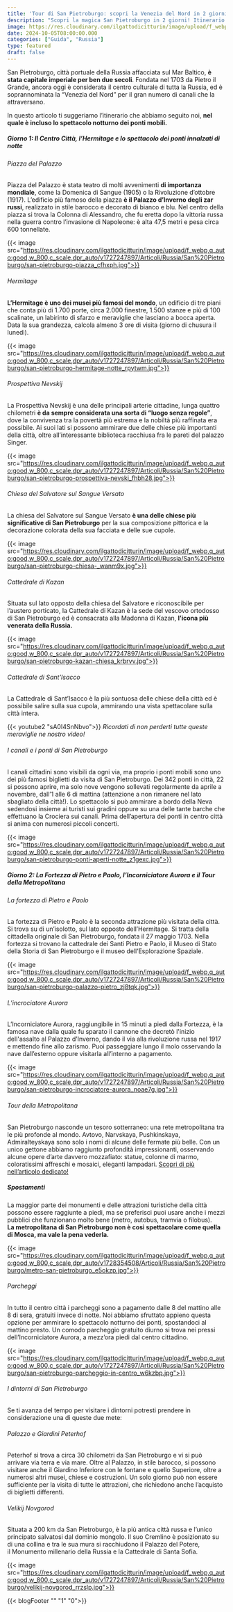 ```yaml
---
title: 'Tour di San Pietroburgo: scopri la Venezia del Nord in 2 giorni'
description: "Scopri la magica San Pietroburgo in 2 giorni! Itinerario completo per visitare l'Hermitage, i ponti mobili, la Fortezza di Pietro e Paolo e molto altro, immergendoti nella storia e nella cultura russa."
image: https://res.cloudinary.com/ilgattodicitturin/image/upload/f_webp,q_auto:good,w_800,c_scale,dpr_auto/v1728354508/Articoli/Russia/San%20Pietroburgo/san-pietroburgo-canali_u6m83k.jpg
date: 2024-10-05T08:00:00.000
categories: ["Guida", "Russia"]
type: featured
draft: false
---
```


San Pietroburgo, città portuale della Russia affacciata sul Mar Baltico, **è stata capitale imperiale per ben due secoli**. Fondata nel 1703 da Pietro il Grande, ancora oggi è considerata il centro culturale di tutta la Russia, ed è soprannominata la “Venezia del Nord” per il gran numero di canali che la attraversano. 

In questo articolo ti suggeriamo l’itinerario che abbiamo seguito noi, **nel quale è incluso lo spettacolo notturno dei ponti mobili.**

##### Giorno 1: Il Centro Città, l’Hermitage e lo spettacolo dei ponti innalzati di notte

###### Piazza del Palazzo 
Piazza del Palazzo è stata teatro di molti avvenimenti **di importanza mondiale**, come la Domenica di Sangue (1905) o la Rivoluzione d’ottobre (1917). L’edificio più famoso della piazza **è il Palazzo d’Inverno degli zar russi**, realizzato in stile barocco e decorato di bianco e blu. Nel centro della piazza si trova la Colonna di Alessandro, che fu eretta dopo la vittoria russa nella guerra contro l’invasione di Napoleone: è alta 47,5 metri e pesa circa 600 tonnellate.

{{< image src="https://res.cloudinary.com/ilgattodicitturin/image/upload/f_webp,q_auto:good,w_800,c_scale,dpr_auto/v1727247897/Articoli/Russia/San%20Pietroburgo/san-pietroburgo-piazza_cfhxph.jpg">}}

###### Hermitage
**L’Hermitage è uno dei musei più famosi del mondo**, un edificio di tre piani che conta più di 1.700 porte, circa 2.000 finestre, 1.500 stanze e più di 100 scalinate, un labirinto di sfarzo e meraviglie che lasciano a bocca aperta. Data la sua grandezza, calcola almeno 3 ore di visita (giorno di chusura il lunedì).

{{< image src="https://res.cloudinary.com/ilgattodicitturin/image/upload/f_webp,q_auto:good,w_800,c_scale,dpr_auto/v1727247897/Articoli/Russia/San%20Pietroburgo/san-pietroburgo-hermitage-notte_rpytwm.jpg">}}

###### Prospettiva Nevskij
La Prospettiva Nevskij è una delle principali arterie cittadine, lunga quattro chilometri **è da sempre considerata una sorta di “luogo senza regole”**, dove la convivenza tra la povertà più estrema e la nobiltà più raffinata era possibile. Ai suoi lati si possono ammirare due delle chiese più importanti della città, oltre all’interessante biblioteca racchiusa fra le pareti del palazzo Singer. 

{{< image src="https://res.cloudinary.com/ilgattodicitturin/image/upload/f_webp,q_auto:good,w_800,c_scale,dpr_auto/v1727247897/Articoli/Russia/San%20Pietroburgo/san-pietroburgo-prospettiva-nevski_fhbh28.jpg">}}

###### Chiesa del Salvatore sul Sangue Versato
La chiesa del Salvatore sul Sangue Versato **è una delle chiese più significative di San Pietroburgo** per la sua composizione pittorica e la decorazione colorata della sua facciata e delle sue cupole.

{{< image src="https://res.cloudinary.com/ilgattodicitturin/image/upload/f_webp,q_auto:good,w_800,c_scale,dpr_auto/v1727247897/Articoli/Russia/San%20Pietroburgo/san-pietroburgo-chiesa-_wanm9x.jpg">}}

###### Cattedrale di Kazan
Situata sul lato opposto della chiesa del Salvatore e riconoscibile per l’austero porticato, la Cattedrale di Kazan è la sede del vescovo ortodosso di San Pietroburgo ed è consacrata alla Madonna di Kazan, **l’icona più venerata della Russia.**

{{< image src="https://res.cloudinary.com/ilgattodicitturin/image/upload/f_webp,q_auto:good,w_800,c_scale,dpr_auto/v1727247897/Articoli/Russia/San%20Pietroburgo/san-pietroburgo-kazan-chiesa_krbrvv.jpg">}}

###### Cattedrale di Sant’Isacco
La Cattedrale di Sant’Isacco è la più sontuosa delle chiese della città ed è possibile salire sulla sua cupola, ammirando una vista spettacolare sulla città intera.

{{< youtube2 "sA0I4SnNbvo">}}
_Ricordati di non perderti tutte queste meraviglie ne nostro video!_

###### I canali e i ponti di San Pietroburgo 
I canali cittadini sono visibili da ogni via, ma proprio i ponti mobili sono uno dei più famosi biglietti da visita di San Pietroburgo. Dei 342 ponti in città, 22 si possono aprire, ma solo nove vengono sollevati regolarmente da aprile a novembre, dall’1 alle 6 di mattina (attenzione a non rimanere nel lato sbagliato della città!). 
Lo spettacolo si può ammirare a bordo della Neva sedendosi insieme ai turisti sui gradini oppure su una delle tante barche che effettuano la Crociera sui canali. 
Prima dell’apertura dei ponti in centro città si anima con numerosi piccoli concerti. 

{{< image src="https://res.cloudinary.com/ilgattodicitturin/image/upload/f_webp,q_auto:good,w_800,c_scale,dpr_auto/v1727247897/Articoli/Russia/San%20Pietroburgo/san-pietroburgo-ponti-aperti-notte_z1gexc.jpg">}}

##### Giorno 2: La Fortezza di Pietro e Paolo, l’Incorniciatore Aurora e il Tour della Metropolitana

###### La fortezza di Pietro e Paolo
La fortezza di Pietro e Paolo è la seconda attrazione più visitata della città. Si trova su di un’isolotto, sul lato opposto dell’Hermitage. Si tratta della cittadella originale di San Pietroburgo, fondata il 27 maggio 1703. Nella fortezza si trovano la cattedrale dei Santi Pietro e Paolo, il Museo di Stato della Storia di San Pietroburgo e il museo dell’Esplorazione Spaziale.

{{< image src="https://res.cloudinary.com/ilgattodicitturin/image/upload/f_webp,q_auto:good,w_800,c_scale,dpr_auto/v1727247897/Articoli/Russia/San%20Pietroburgo/san-pietroburgo-palazzo-pietro_zj8tqk.jpg">}}

###### L’incrociatore Aurora
L’Incorniciatore Aurora, raggiungibile in 15 minuti a piedi dalla Fortezza, è la famosa nave dalla quale fu sparato il cannone che decretò l'inizio dell'assalto al Palazzo d’Inverno, dando il via alla rivoluzione russa nel 1917 e mettendo fine allo zarismo. Puoi passeggiare lungo il molo osservando la nave dall’esterno oppure visitarla all’interno a pagamento. 

{{< image src="https://res.cloudinary.com/ilgattodicitturin/image/upload/f_webp,q_auto:good,w_800,c_scale,dpr_auto/v1727247897/Articoli/Russia/San%20Pietroburgo/san-pietroburgo-incrociatore-aurora_noae7g.jpg">}}

###### Tour della Metropolitana
San Pietroburgo nasconde un tesoro sotterraneo: una rete metropolitana tra le più profonde al mondo. Avtovo, Narvskaya, Pushkinskaya, Admiralteyskaya sono solo i nomi di alcune delle fermate più  belle.
Con un unico gettone abbiamo raggiunto profondità impressionanti, osservando alcune opere d’arte davvero mozzafiato: statue, colonne di marmo, coloratissimi affreschi e mosaici, eleganti lampadari. [Scopri di più nell’articolo dedicato!](/blog/viaggio-nel-cuore-di-san-pietroburgo-esplora-la-metropolitana-più-profonda-del-mondo)

##### Spostamenti
La maggior parte dei monumenti e delle attrazioni turistiche della città possono essere raggiunte a piedi, ma se preferisci puoi usare anche i mezzi pubblici che funzionano molto bene (metro, autobus, tramvia o filobus). 
**La metropolitana di San Pietroburgo non è così spettacolare come quella di Mosca, ma vale la pena vederla.**

{{< image src="https://res.cloudinary.com/ilgattodicitturin/image/upload/f_webp,q_auto:good,w_800,c_scale,dpr_auto/v1728354508/Articoli/Russia/San%20Pietroburgo/metro-san-pietroburgo_e5okzp.jpg">}}

###### Parcheggi 
In tutto il centro città i parcheggi sono a pagamento dalle 8 del mattino alle 8 di sera, gratuiti invece di notte. 
Noi abbiamo sfruttato appieno questa opzione per ammirare lo spettacolo notturno dei ponti, spostandoci al mattino presto. 
Un comodo parcheggio gratuito diurno si trova nei pressi dell’Incorniciatore Aurora, a mezz’ora piedi dal centro cittadino. 

{{< image src="https://res.cloudinary.com/ilgattodicitturin/image/upload/f_webp,q_auto:good,w_800,c_scale,dpr_auto/v1727247897/Articoli/Russia/San%20Pietroburgo/san-pietroburgo-parcheggio-in-centro_w6kzbp.jpg">}}

###### I dintorni di San Pietroburgo 
Se ti avanza del tempo per visitare i dintorni potresti prendere in considerazione una di queste due mete: 

###### Palazzo e Giardini Peterhof 
Peterhof si trova a circa 30 chilometri da San Pietroburgo e vi si può arrivare via terra e via mare. Oltre al Palazzo, in stile barocco, si possono visitare anche il Giardino Inferiore con le fontane e quello Superiore, oltre a numerosi altri musei, chiese e costruzioni. Un solo giorno può non essere sufficiente per la visita di tutte le attrazioni, che richiedono anche l’acquisto di biglietti differenti. 

###### Velikij Novgorod

Situata a 200 km da San Pietroburgo, è la più antica città russa e l’unico principato salvatosi dal dominio mongolo. Il suo Cremlino è posizionato su di una collina e tra le sua mura si racchiudono il Palazzo del Potere, il Monumento millenario della Russia e la Cattedrale di Santa Sofia. 

{{< image src="https://res.cloudinary.com/ilgattodicitturin/image/upload/f_webp,q_auto:good,w_800,c_scale,dpr_auto/v1727247897/Articoli/Russia/San%20Pietroburgo/velikij-novgorod_rrzslp.jpg">}}

{{< blogFooter "" "1" "0">}}